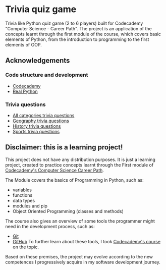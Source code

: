 # Trivia quiz game

Trivia like Python quiz game (2 to 6 players) built for Codecademy "Computer Science - Career Path".
The project is an application of the concepts learnt through the first module of the course, which covers basic elements of Python, from the introduction to programming to the first elements of OOP.


## Acknowledgements
### Code structure and development
- [Codecademy](https://join.codecademy.com/learn/paths/computer-science/)
- [Real Python](https://realpython.com/python-quiz-application/#step-3-organize-your-code-with-functions)
### Trivia questions
 - [All categories trivia questions](https://www.opinionstage.com/blog/trivia-questions/)
 - [Geography trivia questions](https://parade.com/1246355/marynliles/geography-trivia/)
 - [History trivia questions](https://www.rd.com/list/history-questions/)
 - [Sports trivia questions](https://triviahat.com/sports-trivia-questions/#:~:text=Sports%20Trivia%20Questions%201%201.%20What%20sport%20features,used%20in%20which%20team%20sport%3F%20...%20Altri%20elementi)


## Disclaimer: this is a learning project!
This project does not have any distribution purposes. It is just a learning project, created to practice concepts learnt through the First module of [Codecademy's Computer Science Career Path](https://join.codecademy.com/learn/paths/computer-science/).

The Module covers the basics of Programming in Python, such as:
- variables
- functions
- data types
- modules and pip
- Object Oriented Programming (classes and methods)

The course also gives an overview of some tools the programmer might need in the development process, such as:
- [Git](https://git-scm.com/)
- [GitHub](https://github.com/)
To further learn about these tools, I took [Codecademy's course](https://www.codecademy.com/learn/learn-git) on the topic.

Based on these premises, the project may evolve according to the new competences I progressively acquire in my software development journey.
